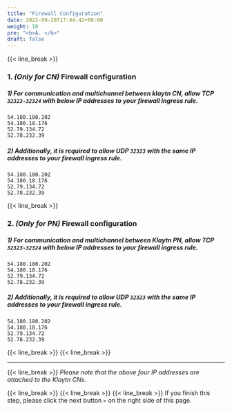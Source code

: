 ```yaml
---
title: "Firewall Configuration"
date: 2022-09-20T17:44:42+09:00
weight: 10
pre: "<b>A. </b>"
draft: false
---
```

{{< line_break >}}

### 1. *(Only for CN)* Firewall configuration

##### 1) For communication and multichannel between klaytn CN, allow TCP ```32323-32324``` with below IP addresses to your firewall ingress rule.
```vim
54.180.180.202  
54.180.18.176 
52.79.134.72  
52.78.232.39
```

##### 2) Additionally, it is required to allow UDP ``` 32323 ``` with the same IP addresses to your firewall ingress rule.
```vim
54.180.180.202   
54.180.18.176  
52.79.134.72
52.78.232.39
``` 
{{< line_break >}}

### 2. *(Only for PN)* Firewall configuration

##### 1) For communication and multichannel between Klaytn PN, allow TCP ```32323-32324``` with below IP addresses to your firewall ingress rule.
```vim
54.180.180.202  
54.180.18.176 
52.79.134.72  
52.78.232.39
```

##### 2) Additionally, it is required to allow UDP ``` 32323 ``` with the same IP addresses to your firewall ingress rule.
```vim
54.180.180.202   
54.180.18.176  
52.79.134.72
52.78.232.39
``` 


{{< line_break >}}
{{< line_break >}}

---
{{< line_break >}}
*Please note that the above four IP addresses are attached to the Klaytn CNs.*

{{< line_break >}}
{{< line_break >}}
{{< line_break >}}
If you finish this step, please click the next button ```>``` on the right side of this page.
